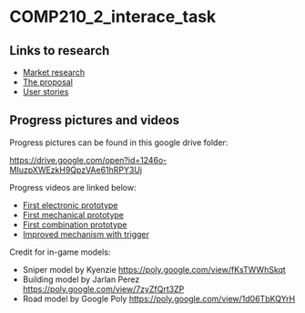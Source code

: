 # COMP210_2_interace_task

## Links to research
* [Market research](https://github.com/Newtoto/COMP210_2_interace_task/blob/master/MarketResearch.md)
* [The proposal](https://github.com/Newtoto/COMP210_2_interace_task/blob/master/VRProposal.md)
* [User stories](https://github.com/Newtoto/COMP210_2_interace_task/blob/master/UserStories.MD)

## Progress pictures and videos
Progress pictures can be found in this google drive folder:

https://drive.google.com/open?id=1246o-MIuzpXWEzkH9QpzVAe61hRPY3Uj

Progress videos are linked below:

* [First electronic prototype](https://www.youtube.com/watch?v=xt4TcBBXAcA)
* [First mechanical prototype](https://www.youtube.com/watch?v=oNCwUiPBJ60)
* [First combination prototype](https://youtu.be/oeCGVCwy2tE)
* [Improved mechanism with trigger](https://youtu.be/PdnhnfiuEVg)

Credit for in-game models:
* Sniper model by Kyenzie https://poly.google.com/view/fKsTWWhSkqt
* Building model by Jarlan Perez https://poly.google.com/view/7zyZfQrt3ZP
* Road model by Google Poly https://poly.google.com/view/1d06TbKQYrH
